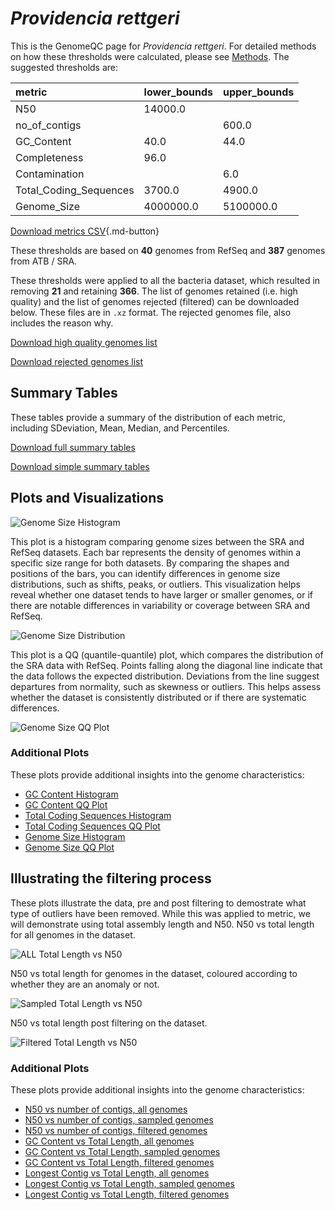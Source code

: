 # *Providencia rettgeri*

This is the GenomeQC page for *Providencia rettgeri*. For detailed methods on how these thresholds were calculated, please see [Methods](../../methods.md).
The suggested thresholds are: 

| metric                 | lower_bounds   | upper_bounds   |
|:-----------------------|:---------------|:---------------|
| N50                    | 14000.0        |                |
| no_of_contigs          |                | 600.0          |
| GC_Content             | 40.0           | 44.0           |
| Completeness           | 96.0           |                |
| Contamination          |                | 6.0            |
| Total_Coding_Sequences | 3700.0         | 4900.0         |
| Genome_Size            | 4000000.0      | 5100000.0      |

[Download metrics CSV](Providencia_rettgeri_metrics.csv){.md-button}


These thresholds are based on **40** genomes from RefSeq and **387** genomes from ATB / SRA.

These thresholds were applied to all the bacteria dataset, which resulted in removing **21** and retaining **366**.
The list of genomes retained (i.e. high quality) and the list of genomes rejected (filtered) can be downloaded below. These files are in `.xz` format. The rejected genomes file, also includes the reason why.

[Download high quality genomes list](Providencia_rettgeri_high_quality_genomes.csv.xz)


[Download rejected genomes list](Providencia_rettgeri_filtered_out_genomes.csv.xz)



## Summary Tables
These tables provide a summary of the distribution of each metric, including SDeviation, Mean, Median, and Percentiles.

[Download full summary tables](summary.csv)

[Download simple summary tables](selected_summary.csv)

## Plots and Visualizations

![Genome Size Histogram](Genome_Size_refseq_histogram_kde.png)

This plot is a histogram comparing genome sizes between the SRA and RefSeq datasets. Each bar represents the density of genomes within a specific size range for both datasets. By comparing the shapes and positions of the bars, you can identify differences in genome size distributions, such as shifts, peaks, or outliers. This visualization helps reveal whether one dataset tends to have larger or smaller genomes, or if there are notable differences in variability or coverage between SRA and RefSeq.

![Genome Size Distribution](Genome_Size_refseq_histogram_kde.png)

This plot is a QQ (quantile-quantile) plot, which compares the distribution of the SRA data with RefSeq. Points falling along the diagonal line indicate that the data follows the expected distribution. Deviations from the line suggest departures from normality, such as skewness or outliers. This helps assess whether the dataset is consistently distributed or if there are systematic differences.

![Genome Size QQ Plot](Genome_Size_refseq_qqplot.png)

### Additional Plots

These plots provide additional insights into the genome characteristics:

- [GC Content Histogram](GC_Content_refseq_histogram_kde.png)
- [GC Content QQ Plot](GC_Content_refseq_qqplot.png)
- [Total Coding Sequences Histogram](Total_Coding_Sequences_refseq_histogram_kde.png)
- [Total Coding Sequences QQ Plot](Total_Coding_Sequences_refseq_qqplot.png)
- [Genome Size Histogram](Genome_Size_refseq_histogram_kde.png)
- [Genome Size QQ Plot](Genome_Size_refseq_qqplot.png)
## Illustrating the filtering process
These plots illustrate the data, pre and post filtering to demostrate what type of outliers have been removed. While this was applied to metric, we will demonstrate using total assembly length and N50.
N50 vs total length for all genomes in the dataset.

![ALL Total Length vs N50](Providencia_rettgeri_all_total_length_N50.png)

N50 vs total length for genomes in the dataset, coloured according to whether they are an anomaly or not.

![Sampled Total Length vs N50](Providencia_rettgeri_sample_total_length_N50.png)

N50 vs total length post filtering on the dataset.

![Filtered Total Length vs N50](Providencia_rettgeri_filt_total_length_N50.png)

### Additional Plots

These plots provide additional insights into the genome characteristics:

- [N50 vs number of contigs, all genomes](Providencia_rettgeri_all_N50_number.png)
- [N50 vs number of contigs, sampled genomes](Providencia_rettgeri_sample_N50_number.png)
- [N50 vs number of contigs, filtered genomes](Providencia_rettgeri_filt_N50_number.png)
- [GC Content vs Total Length, all genomes](Providencia_rettgeri_all_total_length_GC_Content.png)
- [GC Content vs Total Length, sampled genomes](Providencia_rettgeri_sample_total_length_GC_Content.png)
- [GC Content vs Total Length, filtered genomes](Providencia_rettgeri_filt_total_length_GC_Content.png)
- [Longest Contig vs Total Length, all genomes](Providencia_rettgeri_all_total_length_longest.png)
- [Longest Contig vs Total Length, sampled genomes](Providencia_rettgeri_sample_total_length_longest.png)
- [Longest Contig vs Total Length, filtered genomes](Providencia_rettgeri_filt_total_length_longest.png)
